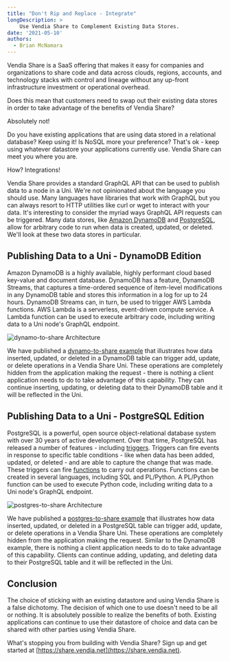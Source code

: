```yaml
---
title: "Don't Rip and Replace - Integrate"
longDescription: >
    Use Vendia Share to Complement Existing Data Stores.
date: '2021-05-10'
authors:
  - Brian McNamara
---
```


Vendia Share is a SaaS offering that makes it easy for companies and organizations to share code and data across clouds, regions, accounts, and technology stacks with control and lineage without any up-front infrastructure investment or operational overhead.

Does this mean that customers need to swap out their existing data stores in order to take advantage of the benefits of Vendia Share?

Absolutely not!

Do you have existing applications that are using data stored in a relational database?  Keep using it!  Is NoSQL more your preference?  That's ok - keep using whatever datastore your applications currently use.  Vendia Share can meet you where you are.

How?  Integrations!

Vendia Share provides a standard GraphQL API that can be used to publish data to a node in a Uni.  We're not opinionated about the language you should use.  Many languages have libraries that work with GraphQL but you can always resort to HTTP utilities like curl or wget to interact with your data.  It's interesting to consider the myriad ways GraphQL API requests can be triggered.  Many data stores, like [Amazon DynamoDB](http://aws.amazon.com/dynamodb) and [PostgreSQL](https://www.postgresql.org/), allow for arbitrary code to run when data is created, updated, or deleted.  We'll look at these two data stores in particular.


## Publishing Data to a Uni - DynamoDB Edition

Amazon DynamoDB is a highly available, highly performant cloud based key-value and document database.  DynamoDB has a feature, DynamoDB Streams, that captures a time-ordered sequence of item-level modifications in any DynamoDB table and stores this information in a log for up to 24 hours.  DynamoDB Streams can, in turn, be used to trigger AWS Lambda functions.  AWS Lambda is a serverless, event-driven compute service.  A Lambda function can be used to execute arbitrary code, including writing data to a Uni node's GraphQL endpoint.

![dynamo-to-share Architecture](https://d24nhiikxn5jns.cloudfront.net/images/blogs/2021-05-10-dont-rip-and-replace-integrate/dynamo-to-share.png)

We have published a [dynamo-to-share example](https://github.com/vendia/examples/tree/main/share/dynamo-to-share) that illustrates how data inserted, updated, or deleted in a DynamoDB table can trigger add, update, or delete operations in a Vendia Share Uni.  These operations are completely hidden from the application making the request - there is nothing a client application needs to do to take advantage of this capability.  They can continue inserting, updating, or deleting data to their DynamoDB table and it will be reflected in the Uni.


## Publishing Data to a Uni - PostgreSQL Edition

PostgreSQL is a powerful, open source object-relational database system with over 30 years of active development.  Over that time, PostgreSQL has released a number of features - including [triggers](https://www.postgresql.org/docs/current/sql-createtrigger.html).  Triggers can fire events in response to specific table conditions - like when data has been added, updated, or deleted - and are able to capture the change that was made.  These triggers can fire [functions](https://www.postgresql.org/docs/current/sql-createfunction.html) to carry out operations.  Functions can be created in several languages, including SQL and PL/Python.  A PL/Python function can be used to execute Python code, including writing data to a Uni node's GraphQL endpoint.

![postgres-to-share Architecture](https://d24nhiikxn5jns.cloudfront.net/images/blogs/2021-05-10-dont-rip-and-replace-integrate/postgres-to-share.png)

We have published a [postgres-to-share example](https://github.com/vendia/examples/tree/main/share/postgres-to-share) that illustrates how data inserted, updated, or deleted in a PostgreSQL table can trigger add, update, or delete operations in a Vendia Share Uni.  These operations are completely hidden from the application making the request.  Similar to the DynamoDB example, there is nothing a client application needs to do to take advantage of this capability.  Clients can continue adding, updating, and deleting data to their PostgreSQL table and it will be reflected in the Uni.


## Conclusion

The choice of sticking with an existing datastore and using Vendia Share is a false dichotomy.  The decision of which one to use doesn't need to be all or nothing.  It is absolutely possible to realize the benefits of both.  Existing applications can continue to use their datastore of choice and data can be shared with other parties using Vendia Share.

What's stopping you from building with Vendia Share?  Sign up and get started at [https://share.vendia.net](https://share.vendia.net).

